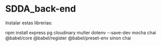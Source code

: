# SDDA_back-end

Instalar estas librerias:

npm install express pg cloudinary multer dotenv --save-dev mocha chai @babel/core @babel/register @babel/preset-env sinon chai



<!-- @testing-library/jest-dom --save-dev jest @babel/core babel-jest @babel/preset-env -->